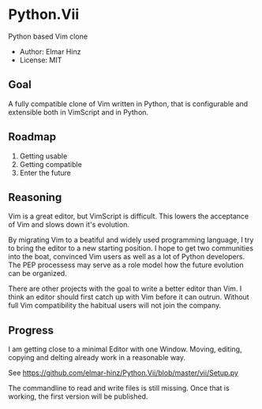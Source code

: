 # Python.Vii
Python based Vim clone

* Author: Elmar Hinz
* License: MIT

## Goal

A fully compatible clone of Vim written in Python, that is configurable and
extensible both in VimScript and in Python.

## Roadmap

1. Getting usable
2. Getting compatible
3. Enter the future

## Reasoning

Vim is a great editor, but VimScript is difficult. This lowers the acceptance
of Vim and slows down it's evolution.

By migrating Vim to a beatiful and widely used programming language, I try
to bring the editor to a new starting position. I hope to get two communities
into the boat, convinced Vim users as well as a lot of Python developers.
The PEP processess may serve as a role model how the future evolution can be
organized.

There are other projects with the goal to write a better editor than Vim. I
think an editor should first catch up with Vim before it can outrun. Without
full Vim compatibility the habitual users will not join the company.

## Progress

I am getting close to a minimal Editor with one Window. Moving, editing,
copying and delting already work in a reasonable way.

See https://github.com/elmar-hinz/Python.Vii/blob/master/vii/Setup.py

The commandline to read and write files is still missing. Once that is
working, the first version will be published.

